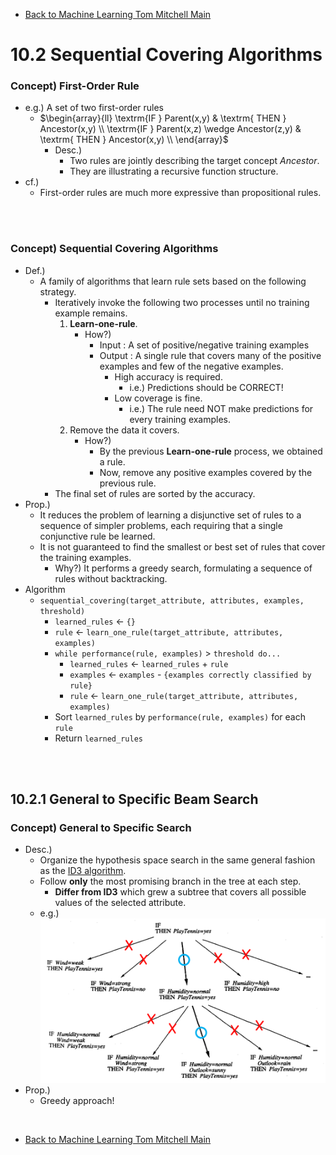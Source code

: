 * [Back to Machine Learning Tom Mitchell Main](../../main.md)

# 10.2 Sequential Covering Algorithms

### Concept) First-Order Rule
- e.g.) A set of two first-order rules
  - $`\begin{array}{ll}
    \textrm{IF } Parent(x,y) & \textrm{ THEN } Ancestor(x,y) \\
    \textrm{IF } Parent(x,z) \wedge Ancestor(z,y) & \textrm{ THEN } Ancestor(x,y) \\
    \end{array}`$
    - Desc.)
      - Two rules are jointly describing the target concept $Ancestor$.
      - They are illustrating a recursive function structure.
- cf.)
  - First-order rules are much more expressive than propositional rules.

<br><br>

### Concept) Sequential Covering Algorithms
- Def.)
  - A family of algorithms that learn rule sets based on the following strategy.
    - Iteratively invoke the following two processes until no training example remains.
      1. **Learn-one-rule**.
         - How?)
           - Input : A set of positive/negative training examples
           - Output : A single rule that covers many of the positive examples and few of the negative examples.
             - High accuracy is required.
               - i.e.) Predictions should be CORRECT!
             - Low coverage is fine.
               - i.e.) The rule need NOT make predictions for every training examples.
      2. Remove the data it covers.
         - How?)
           - By the previous **Learn-one-rule** process, we obtained a rule.
           - Now, remove any positive examples covered by the previous rule.
    - The final set of rules are sorted by the accuracy.
- Prop.)
  - It reduces the problem of learning a disjunctive set of rules to a sequence of simpler problems, each requiring that a single conjunctive rule be learned.
  - It is not guaranteed to find the smallest or best set of rules that cover the training examples.
    - Why?) It performs a greedy search, formulating a sequence of rules without backtracking.
- Algorithm
  - ```sequential_covering(target_attribute, attributes, examples, threshold)```
    - ```learned_rules``` $\leftarrow$ ```{}```
    - ```rule``` $\leftarrow$ ```learn_one_rule(target_attribute, attributes, examples)```
    - ```while performance(rule, examples)``` > ```threshold do...```
      - ```learned_rules``` $\leftarrow$ ```learned_rules``` + ```rule```
      - ```examples``` $\leftarrow$ ```examples``` - ```{examples correctly classified by rule}```
      - ```rule``` $\leftarrow$ ```learn_one_rule(target_attribute, attributes, examples)```
    - Sort ```learned_rules``` by ```performance(rule, examples)``` for each ```rule```
    - Return ```learned_rules```

<br><br>

## 10.2.1 General to Specific Beam Search
### Concept) General to Specific Search
- Desc.)
  - Organize the hypothesis space search in the same general fashion as the [ID3 algorithm](../../ch03/04/note.md#concept-the-id3-algorithm).
  - Follow **only** the most promising branch in the tree at each step.
    - **Differ from ID3** which grew a subtree that covers all possible values of the selected attribute.
  - e.g.)   
    ![](images/001.png)
- Prop.)
  - Greedy approach!


<br>

* [Back to Machine Learning Tom Mitchell Main](../../main.md)